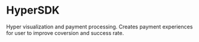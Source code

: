 # HyperSDK

Hyper visualization and payment processing. Creates payment experiences for user to improve coversion and success rate.